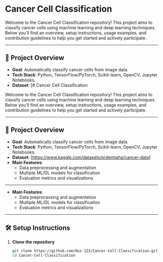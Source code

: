 # Cancer Cell Classification

Welcome to the Cancer Cell Classification repository! This project aims to classify cancer cells using machine learning and deep learning techniques. Below you'll find an overview, setup instructions, usage examples, and contribution guidelines to help you get started and actively participate.

---

## 🚀 Project Overview

- **Goal**: Automatically classify cancer cells from image data.
- **Tech Stack**: Python, TensorFlow/PyTorch, Scikit-learn, OpenCV, Jupyter Notebooks.
- **Dataset**: [# Cancer Cell Classification

Welcome to the Cancer Cell Classification repository! This project aims to classify cancer cells using machine learning and deep learning techniques. Below you'll find an overview, setup instructions, usage examples, and contribution guidelines to help you get started and actively participate.

---

## 🚀 Project Overview

- **Goal**: Automatically classify cancer cells from image data.
- **Tech Stack**: Python, TensorFlow/PyTorch, Scikit-learn, OpenCV, Jupyter Notebooks.
- **Dataset**: [https://www.kaggle.com/datasets/erdemtaha/cancer-data]
- **Main Features**:
  - Data preprocessing and augmentation
  - Multiple ML/DL models for classification
  - Evaluation metrics and visualizations

---

- **Main Features**:
  - Data preprocessing and augmentation
  - Multiple ML/DL models for classification
  - Evaluation metrics and visualizations

---

## 🛠️ Setup Instructions

1. **Clone the repository**
   ```bash
   git clone https://github.com/Huz-123/Cancer-Cell-Classification.git
   cd Cancer-Cell-Classification
